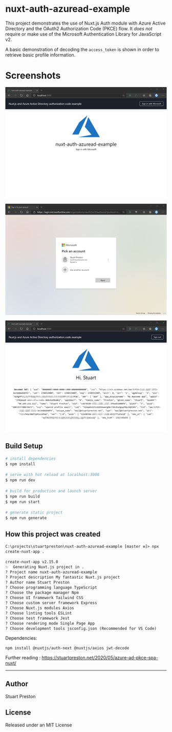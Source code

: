 # nuxt-auth-azuread-example

This project demonstrates the use of Nuxt.js Auth module with Azure Active Directory and the OAuth2 Authorization Code (PKCE) flow. It _does not_ require or make use of the Microsoft Authentication Library for JavaScript v2.

A basic demonstration of decoding the `access_token` is shown in order to retrieve basic profile information.

# Screenshots

![](./screenshots/msedge_xib853kTBF.png)

![](./screenshots/msedge_UB6fN4vfIJ.png)

![](./screenshots/msedge_qNB5Oy6Odr.png)

## Build Setup

```bash
# install dependencies
$ npm install

# serve with hot reload at localhost:3000
$ npm run dev

# build for production and launch server
$ npm run build
$ npm run start

# generate static project
$ npm run generate
```

## How this project was created

```shell
C:\projects\stuartpreston\nuxt-auth-azuread-example [master ≡]> npx create-nuxt-app .

create-nuxt-app v2.15.0
✨  Generating Nuxt.js project in .
? Project name nuxt-auth-azuread-example
? Project description My fantastic Nuxt.js project
? Author name Stuart Preston
? Choose programming language TypeScript
? Choose the package manager Npm
? Choose UI framework Tailwind CSS
? Choose custom server framework Express
? Choose Nuxt.js modules Axios
? Choose linting tools ESLint
? Choose test framework Jest
? Choose rendering mode Single Page App
? Choose development tools jsconfig.json (Recommended for VS Code)
```

Dependencies:

```shell
npm install @nuxtjs/auth-next @nuxtjs/axios jwt-decode
```

Further reading :
<https://stuartpreston.net/2020/05/azure-ad-pkce-spa-nuxt/>

---

## Author

Stuart Preston

## License

Released under an MIT License
